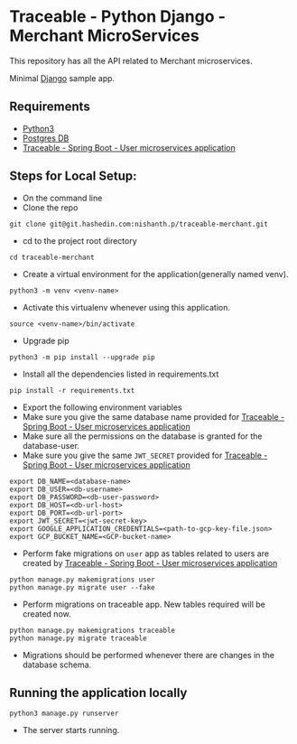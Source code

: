 # Traceable - Python Django - Merchant MicroServices
This repository has all the API related to Merchant microservices.

Minimal [Django](https://simpleisbetterthancomplex.com/article/2017/08/07/a-minimal-django-application.html) sample app.

## Requirements
- [Python3](https://www.python.org/download/releases/3.0/)
- [Postgres DB](https://www.postgresql.org/download/linux/ubuntu/)
- [Traceable - Spring Boot - User microservices application](https://git.hashedin.com/nawaz.alam/traceable-user-microservices)

## Steps for Local Setup:

- On the command line
- Clone the repo
```commandline
git clone git@git.hashedin.com:nishanth.p/traceable-merchant.git
```
- cd to the project root directory
```commandline
cd traceable-merchant
```
- Create a virtual environment for the application(generally named venv).
```commandline
python3 -m venv <venv-name>
```
- Activate this virtualenv whenever using this application.
```commandline
source <venv-name>/bin/activate
```
- Upgrade pip
```commandline
python3 -m pip install --upgrade pip
```
- Install all the dependencies listed in requirements.txt
```commandline
pip install -r requirements.txt
```
<!--
- Add `.env` inside the root directory of the application.

##### Directory Structure
```
traceable-merchant
├── traceable
│   └── 
├── traceable_site
│   └── 
├── user
│   └── 
├── <venv-name>
├── manage.py
└── .env
```
- Add contents for `.env` file
-->
- Export the following environment variables
- Make sure you give the same database name provided for [Traceable - Spring Boot - User microservices application](https://git.hashedin.com/nawaz.alam/traceable-user-microservices)
- Make sure all the permissions on the database is granted for the database-user.
- Make sure you give the same `JWT_SECRET` provided for [Traceable - Spring Boot - User microservices application](https://git.hashedin.com/nawaz.alam/traceable-user-microservices)

```.env
export DB_NAME=<database-name>
export DB_USER=<db-username>
export DB_PASSWORD=<db-user-password>
export DB_HOST=<db-url-host>
export DB_PORT=<db-url-port>
export JWT_SECRET=<jwt-secret-key>
export GOOGLE_APPLICATION_CREDENTIALS=<path-to-gcp-key-file.json>
export GCP_BUCKET_NAME=<GCP-bucket-name>
```
- Perform fake migrations on `user` app as tables related to users are created by [Traceable - Spring Boot - User microservices application](https://git.hashedin.com/nawaz.alam/traceable-user-microservices)
```commandline
python manage.py makemigrations user
python manage.py migrate user --fake
```
- Perform migrations on traceable app. New tables required will be created now.
```commandline
python manage.py makemigrations traceable
python manage.py migrate traceable
```
- Migrations should be performed whenever there are changes in the database schema.

## Running the application locally
```commandline
python3 manage.py runserver
```
- The server starts running.